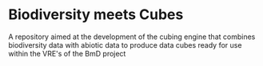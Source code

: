 # Biodiversity meets Cubes
A repository aimed at the development of the cubing engine that combines biodiversity data with abiotic data to produce data cubes ready for use within the VRE's of the BmD project
